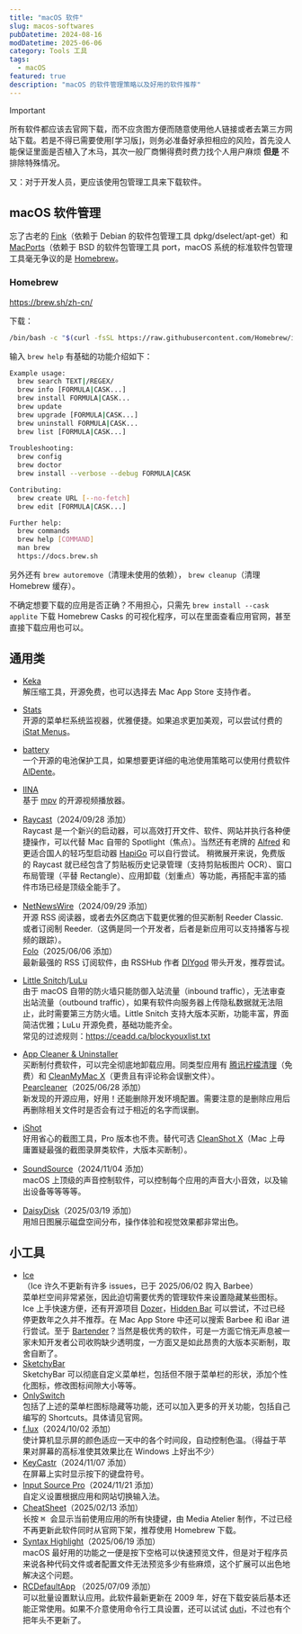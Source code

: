 ```yaml
---
title: "macOS 软件"
slug: macos-softwares
pubDatetime: 2024-08-16
modDatetime: 2025-06-06
category: Tools 工具
tags:
  - macOS
featured: true
description: "macOS 的软件管理策略以及好用的软件推荐"
---
```


> [!important]
> 所有软件都应该去官网下载，而不应贪图方便而随意使用他人链接或者去第三方网站下载。若是不得已需要使用⌈学习版⌋，则务必准备好承担相应的风险，首先没人能保证里面是否植入了木马，其次一般厂商懒得费时费力找个人用户麻烦 **但是** 不排除特殊情况。
>
> 又：对于开发人员，更应该使用包管理工具来下载软件。

## macOS 软件管理

忘了古老的 [Fink](https://github.com/fink/fink)（依赖于 Debian 的软件包管理工具 dpkg/dselect/apt-get）和 [MacPorts](https://github.com/macports/macports-ports)（依赖于 BSD 的软件包管理工具 port，macOS 系统的标准软件包管理工具毫无争议的是 [Homebrew](https://github.com/Homebrew/brew)。

### Homebrew

<https://brew.sh/zh-cn/>

下载：

```bash
/bin/bash -c "$(curl -fsSL https://raw.githubusercontent.com/Homebrew/install/HEAD/install.sh)"
```

输入 `brew help` 有基础的功能介绍如下：

```bash
Example usage:
  brew search TEXT|/REGEX/
  brew info [FORMULA|CASK...]
  brew install FORMULA|CASK...
  brew update
  brew upgrade [FORMULA|CASK...]
  brew uninstall FORMULA|CASK...
  brew list [FORMULA|CASK...]
  
Troubleshooting:
  brew config
  brew doctor
  brew install --verbose --debug FORMULA|CASK

Contributing:
  brew create URL [--no-fetch]
  brew edit [FORMULA|CASK...]

Further help:
  brew commands
  brew help [COMMAND]
  man brew
  https://docs.brew.sh
```

另外还有 `brew autoremove`（清理未使用的依赖），  `brew cleanup`（清理 Homebrew 缓存）。

不确定想要下载的应用是否正确？不用担心，只需先 `brew install --cask applite` 下载 Homebrew Casks 的可视化程序，可以在里面查看应用官网，甚至直接下载应用也可以。

## 通用类

- [Keka](https://github.com/aonez/Keka)  
  解压缩工具，开源免费，也可以选择去 Mac App Store 支持作者。

- [Stats](https://github.com/exelban/stats)  
  开源的菜单栏系统监视器，优雅便捷。如果追求更加美观，可以尝试付费的 [iStat Menus](https://bjango.com/mac/istatmenus/)。

- [battery](https://github.com/actuallymentor/battery)  
  一个开源的电池保护工具，如果想要更详细的电池使用策略可以使用付费软件 [AlDente](https://apphousekitchen.com/)。

- [IINA](https://github.com/iina/iina)  
  基于 [mpv](https://github.com/mpv-player/mpv) 的开源视频播放器。

- [Raycast](https://www.raycast.com/)（2024/09/28 添加）  
  Raycast 是一个新兴的启动器，可以高效打开文件、软件、网站并执行各种便捷操作，可以代替 Mac 自带的 Spotlight（焦点）。当然还有老牌的 [Alfred](https://www.alfredapp.com/) 和更适合国人的轻巧型启动器 [HapiGo](https://www.hapigo.com/) 可以自行尝试。
  稍微展开来说，免费版的 Raycast 就已经包含了剪贴板历史记录管理（支持剪贴板图片 OCR）、窗口布局管理（平替 Rectangle）、应用卸载（划重点）等功能，再搭配丰富的插件市场已经是顶级全能手了。

- [NetNewsWire](https://github.com/Ranchero-Software/NetNewsWire)（2024/09/29 添加）  
  开源 RSS 阅读器，或者去外区商店下载更优雅的但买断制 Reeder Classic. 或者订阅制 Reeder.（这俩是同一个开发者，后者是新应用可以支持播客与视频的跟踪）。  
  [Folo](https://github.com/RSSNext/Folo)（2025/06/06 添加）  
  最新最强的 RSS 订阅软件，由 RSSHub 作者 [DIYgod](https://github.com/diygod) 带头开发，推荐尝试。

- [Little Snitch](https://www.obdev.at/products/littlesnitch/index.html)/[LuLu](https://github.com/objective-see/LuLu)  
  由于 macOS 自带的防火墙只能防御入站流量（inbound traffic），无法审查出站流量（outbound traffic），如果有软件向服务器上传隐私数据就无法阻止，此时需要第三方防火墙。Little Snitch 支持大版本买断，功能丰富，界面简洁优雅；LuLu 开源免费，基础功能齐全。  
  常见的过滤规则：<https://ceadd.ca/blockyouxlist.txt>

- [App Cleaner & Uninstaller](https://nektony.com/zh-hans/mac-app-cleaner)  
  买断制付费软件，可以完全彻底地卸载应用。同类型应用有 [腾讯柠檬清理](https://lemon.qq.com/)（免费）和 [CleanMyMac X](https://macpaw.com/cleanmymac)（更贵且有评论称会误删文件）。  
  [Pearcleaner](https://github.com/alienator88/Pearcleaner)（2025/06/28 添加）  
  新发现的开源应用，好用！还能删除开发环境配置。需要注意的是删除应用后再删除相关文件时是否会有过于相近的名字而误删。

- [iShot](https://better365.com/ishot.html)  
  好用省心的截图工具，Pro 版本也不贵。替代可选 [CleanShot X](https://cleanshot.com/)（Mac 上毋庸置疑最强的截图录屏类软件，大版本买断制）。

- [SoundSource](https://rogueamoeba.com/soundsource/)（2024/11/04 添加）  
  macOS 上顶级的声音控制软件，可以控制每个应用的声音大小音效，以及输出设备等等等等。

- [DaisyDisk](https://daisydiskapp.com/)（2025/03/19 添加）  
  用旭日图展示磁盘空间分布，操作体验和视觉效果都非常出色。

## 小工具

- [Ice](https://github.com/jordanbaird/Ice)  
  （Ice 许久不更新有许多 issues，已于 2025/06/02 购入 Barbee）  
  菜单栏空间非常紧张，因此迫切需要优秀的管理软件来设置隐藏某些图标。Ice 上手快速方便，还有开源项目 [Dozer](https://github.com/Mortennn/Dozer)，[Hidden Bar](https://github.com/dwarvesf/hidden) 可以尝试，不过已经停更数年之久并不推荐。在 Mac App Store 中还可以搜索 Barbee 和 iBar 进行尝试。至于 [Bartender](https://www.macbartender.com/)？当然是极优秀的软件，可是一方面它悄无声息被一家未知开发者公司收购缺少透明度，一方面又是如此昂贵的大版本买断制，取舍自断了。
- [SketchyBar](https://github.com/FelixKratz/SketchyBar)  
  SketchyBar 可以彻底自定义菜单栏，包括但不限于菜单栏的形状，添加个性化图标，修改图标间隙大小等等。
- [OnlySwitch](https://github.com/jacklandrin/OnlySwitch)  
  包括了上述的菜单栏图标隐藏等功能，还可以加入更多的开关功能，包括自己编写的 Shortcuts。具体请见官网。
- [f.lux](https://justgetflux.com/)（2024/10/02 添加）  
  使计算机显示屏的颜色适应一天中的各个时间段，自动控制色温。（得益于苹果对屏幕的高标准使其效果比在 Windows 上好出不少）
- [KeyCastr](https://github.com/keycastr/keycastr)（2024/11/07 添加）  
  在屏幕上实时显示按下的键盘符号。
- [Input Source Pro](https://inputsource.pro/)（2024/11/21 添加）  
  自定义设置根据应用和网站切换输入法。
- [CheatSheet](http://mediaatelier.com/LandingCheatSheet/)（2025/02/13 添加）  
  长按 <kbd> ⌘ </kbd> 会显示当前使用应用的所有快捷键，由 Media Atelier 制作，不过已经不再更新此软件同时从官网下架，推荐使用 Homebrew 下载。
- [Syntax Highlight](https://github.com/sbarex/SourceCodeSyntaxHighlight)（2025/06/19 添加）  
  macOS 最好用的功能之一便是按下空格可以快速预览文件，但是对于程序员来说各种代码文件或者配置文件无法预览多少有些麻烦，这个扩展可以出色地解决这个问题。
- [RCDefaultApp](https://rubicode.com/Software/RCDefaultApp/) （2025/07/09 添加）  
  可以批量设置默认应用。此软件最新更新在 2009 年，好在下载安装后基本还能正常使用。如果不介意使用命令行工具设置，还可以试试 [duti](https://github.com/moretension/duti)，不过也有个把年头不更新了。